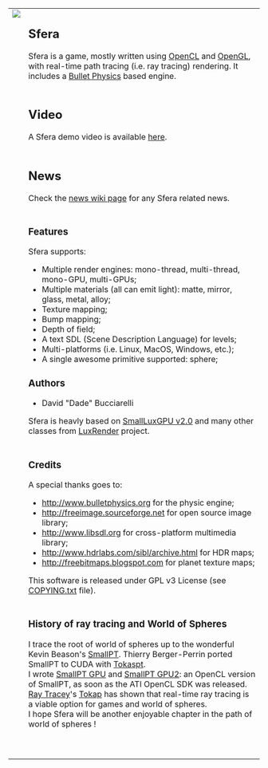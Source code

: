 <table cellpadding='2' cellspacing='0'>
<tr><td valign='top'><img src='https://sfera.googlecode.com/hg/web/images/home-side.jpg' /></td>
<td valign='top'>
<h2>Sfera</h2>
Sfera is a game, mostly written using <a href='http://www.khronos.org'>OpenCL</a> and <a href='http://www.khronos.org'>OpenGL</a>, with real-time path tracing (i.e. ray tracing) rendering. It includes a <a href='http://www.bulletphysics.org'>Bullet Physics</a> based engine.<br>
<br>
<h2>Video</h2>

A Sfera demo video is available <a href='http://www.youtube.com/watch?v=Dh9uWYaiP3s'>here</a>.<br>
<br>
<h2>News</h2>

Check the <a href='News.md'>news wiki page</a> for any Sfera related news.<br>
<br>
<h3>Features</h3>
Sfera supports:<br>
<ul>
<li>Multiple render engines: mono-thread, multi-thread, mono-GPU, multi-GPUs;</li>
<li>Multiple materials (all can emit light): matte, mirror, glass, metal, alloy;</li>
<li>Texture mapping;</li>
<li>Bump mapping;</li>
<li>Depth of field;</li>
<li>A text SDL (Scene Description Language) for levels;</li>
<li>Multi-platforms (i.e. Linux, MacOS, Windows, etc.);</li>
<li>A single awesome primitive supported: sphere;</li>
</ul>
<p />

<h3>Authors</h3>
<ul>
<li>David "Dade" Bucciarelli <dade916.at.gmail.com></li>
</ul>
Sfera is heavly based on <a href='http://www.luxrender.net/wiki/SLG'>SmallLuxGPU v2.0</a> and many other classes from <a href='http://www.luxrender.net/en_GB/index'>LuxRender</a> project.<br>
<br>
<h3>Credits</h3>
A special thanks goes to:<br>
<ul>
<li> <a href='http://www.bulletphysics.org'>http://www.bulletphysics.org</a> for the physic engine;</li>
<li> <a href='http://freeimage.sourceforge.net'>http://freeimage.sourceforge.net</a> for open source image library;</li>
<li> <a href='http://www.libsdl.org'>http://www.libsdl.org</a> for cross-platform multimedia library;</li>
<li> <a href='http://www.hdrlabs.com/sibl/archive.html'>http://www.hdrlabs.com/sibl/archive.html</a> for HDR maps;</li>
<li> <a href='http://freebitmaps.blogspot.com'>http://freebitmaps.blogspot.com</a> for planet texture maps;</li>
</ul>

This software is released under GPL v3 License (see <a href='http://code.google.com/p/sfera/source/browse/COPYING.txt'>COPYING.txt</a> file).<br>
<br>
<h3>History of ray tracing and World of Spheres</h3>

I trace the root of world of spheres up to the wonderful Kevin Beason's <a href='http://kevinbeason.com/smallpt'>SmallPT</a>. Thierry Berger-Perrin ported SmallPT to CUDA with <a href='http://code.google.com/p/tokaspt'>Tokaspt</a>.<br>
I wrote <a href='http://davibu.interfree.it/opencl/smallptgpu/smallptGPU.html'>SmallPT GPU</a> and <a href='http://davibu.interfree.it/opencl/smallptgpu2/smallptGPU2.html'>SmallPT GPU2</a>: an OpenCL version of SmallPT, as soon as the ATI OpenCL SDK was released.<br>
<a href='http://raytracey.blogspot.com'>Ray Tracey</a>'s <a href='http://code.google.com/p/tokap-the-once-known-as-pong'>Tokap</a> has shown that real-time ray tracing is a viable option for games and world of spheres.<br>
I hope Sfera will be another enjoyable chapter in the path of world of spheres !<br>
<br>
<br>
</td></tr>
</table>